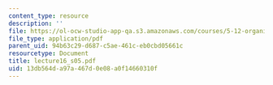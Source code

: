 ```yaml
---
content_type: resource
description: ''
file: https://ol-ocw-studio-app-qa.s3.amazonaws.com/courses/5-12-organic-chemistry-i-spring-2005/13db564da97a467d0e08a0f14660310f_lecture16_s05.pdf
file_type: application/pdf
parent_uid: 94b63c29-d687-c5ae-461c-eb0cbd05661c
resourcetype: Document
title: lecture16_s05.pdf
uid: 13db564d-a97a-467d-0e08-a0f14660310f
---
```

